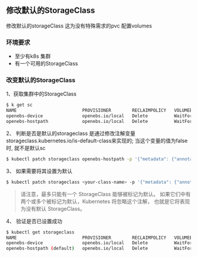 ## 修改默认的StorageClass

修改默认的storageClass 这为没有特殊需求的pvc 配置volumes

### 环境要求

- 至少有k8s 集群
- 有一个可用的StorageClass

### 改变默认的StorageClass

1、获取集群中的StorageClass

```bash
$ k get sc
NAME                         PROVISIONER        RECLAIMPOLICY   VOLUMEBINDINGMODE      ALLOWVOLUMEEXPANSION   AGE
openebs-device               openebs.io/local   Delete          WaitForFirstConsumer   false                  7m48s
openebs-hostpath             openebs.io/local   Delete          WaitForFirstConsumer   false                  7m48s
```



 2、 判断是否是默认的storageclass 是通过修改注解变量storageclass.kubernetes.io/is-default-class来实现的; 当这个变量的值为false 时, 就不是默认sc

```bash
$ kubectl patch storageclass openebs-hostpath -p '{"metadata": {"annotations":{"storageclass.kubernetes.io/is-default-class":"false"}}}'
```



3、 如果需要将其设置为默认

```bash
$ kubectl patch storageclass <your-class-name> -p '{"metadata": {"annotations":{"storageclass.kubernetes.io/is-default-class":"true"}}}'
```

> 请注意，最多只能有一个 StorageClass 能够被标记为默认。 如果它们中有两个或多个被标记为默认，Kubernetes 将忽略这个注解， 也就是它将表现为没有默认 StorageClass。

4、 验证是否已设置成功

```bash
$ kubectl get storageclass
NAME                         PROVISIONER        RECLAIMPOLICY   VOLUMEBINDINGMODE      ALLOWVOLUMEEXPANSION   AGE
openebs-device               openebs.io/local   Delete          WaitForFirstConsumer   false                  11m
openebs-hostpath (default)   openebs.io/local   Delete          WaitForFirstConsumer   false                  11m
```
